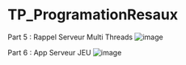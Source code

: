 # TP_ProgramationResaux

Part 5 : Rappel Serveur Multi Threads
![image](https://user-images.githubusercontent.com/26344164/159252043-7722ddd8-d1e5-41d4-b77d-3f1dd4937a9f.png)

Part 6 : App Serveur JEU
![image](https://user-images.githubusercontent.com/26344164/159312517-0d5f1366-706a-4567-9577-4abe1c5254c4.png)

